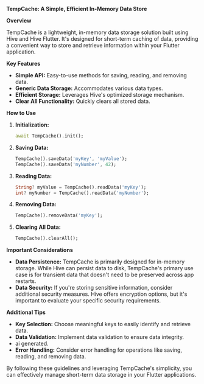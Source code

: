 **TempCache: A Simple, Efficient In-Memory Data Store**

**Overview**

TempCache is a lightweight, in-memory data storage solution built using Hive and Hive Flutter. It's designed for short-term caching of data, providing a convenient way to store and retrieve information within your Flutter application.

**Key Features**

* **Simple API:** Easy-to-use methods for saving, reading, and removing data.
* **Generic Data Storage:** Accommodates various data types.
* **Efficient Storage:** Leverages Hive's optimized storage mechanism.
* **Clear All Functionality:** Quickly clears all stored data.

**How to Use**

1. **Initialization:**
   ```dart
   await TempCache().init();
   ```

2. **Saving Data:**
   ```dart
   TempCache().saveData('myKey', 'myValue');
   TempCache().saveData('myNumber', 42);
   ```

3. **Reading Data:**
   ```dart
   String? myValue = TempCache().readData('myKey');
   int? myNumber = TempCache().readData('myNumber');
   ```

4. **Removing Data:**
   ```dart
   TempCache().removeData('myKey');
   ```

5. **Clearing All Data:**
   ```dart
   TempCache().clearAll();
   ```

**Important Considerations**

* **Data Persistence:** TempCache is primarily designed for in-memory storage. While Hive can persist data to disk, TempCache's primary use case is for transient data that doesn't need to be preserved across app restarts.
* **Data Security:** If you're storing sensitive information, consider additional security measures. Hive offers encryption options, but it's important to evaluate your specific security requirements.

**Additional Tips**

* **Key Selection:** Choose meaningful keys to easily identify and retrieve data.
* **Data Validation:** Implement data validation to ensure data integrity.
* ai generated.
* **Error Handling:** Consider error handling for operations like saving, reading, and removing data.

By following these guidelines and leveraging TempCache's simplicity, you can effectively manage short-term data storage in your Flutter applications.
